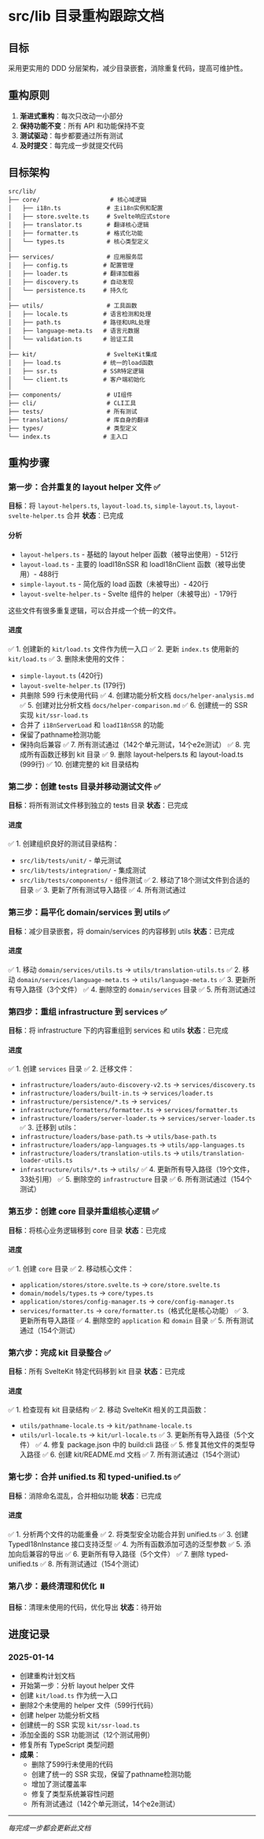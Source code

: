 # src/lib 目录重构跟踪文档

## 目标

采用更实用的 DDD 分层架构，减少目录嵌套，消除重复代码，提高可维护性。

## 重构原则

1. **渐进式重构**：每次只改动一小部分
2. **保持功能不变**：所有 API 和功能保持不变
3. **测试驱动**：每步都要通过所有测试
4. **及时提交**：每完成一步就提交代码

## 目标架构

```
src/lib/
├── core/                    # 核心域逻辑
│   ├── i18n.ts             # 主i18n实例和配置
│   ├── store.svelte.ts     # Svelte响应式store
│   ├── translator.ts       # 翻译核心逻辑
│   ├── formatter.ts        # 格式化功能
│   └── types.ts            # 核心类型定义
│
├── services/               # 应用服务层
│   ├── config.ts          # 配置管理
│   ├── loader.ts          # 翻译加载器
│   ├── discovery.ts       # 自动发现
│   └── persistence.ts     # 持久化
│
├── utils/                  # 工具函数
│   ├── locale.ts          # 语言检测和处理
│   ├── path.ts            # 路径和URL处理
│   ├── language-meta.ts   # 语言元数据
│   └── validation.ts      # 验证工具
│
├── kit/                    # SvelteKit集成
│   ├── load.ts            # 统一的load函数
│   ├── ssr.ts             # SSR特定逻辑
│   └── client.ts          # 客户端初始化
│
├── components/             # UI组件
├── cli/                    # CLI工具
├── tests/                  # 所有测试
├── translations/           # 库自身的翻译
├── types/                  # 类型定义
└── index.ts               # 主入口
```

## 重构步骤

### 第一步：合并重复的 layout helper 文件 ✅

**目标**：将 `layout-helpers.ts`, `layout-load.ts`, `simple-layout.ts`, `layout-svelte-helper.ts` 合并
**状态**：已完成

#### 分析

- `layout-helpers.ts` - 基础的 layout helper 函数（被导出使用）- 512行
- `layout-load.ts` - 主要的 loadI18nSSR 和 loadI18nClient 函数（被导出使用）- 488行
- `simple-layout.ts` - 简化版的 load 函数（未被导出）- 420行
- `layout-svelte-helper.ts` - Svelte 组件的 helper（未被导出）- 179行

这些文件有很多重复逻辑，可以合并成一个统一的文件。

#### 进度

✅ 1. 创建新的 `kit/load.ts` 文件作为统一入口
✅ 2. 更新 `index.ts` 使用新的 `kit/load.ts`
✅ 3. 删除未使用的文件：

- `simple-layout.ts` (420行)
- `layout-svelte-helper.ts` (179行)
- 共删除 599 行未使用代码
  ✅ 4. 创建功能分析文档 `docs/helper-analysis.md`
  ✅ 5. 创建对比分析文档 `docs/helper-comparison.md`
  ✅ 6. 创建统一的 SSR 实现 `kit/ssr-load.ts`
- 合并了 `i18nServerLoad` 和 `loadI18nSSR` 的功能
- 保留了pathname检测功能
- 保持向后兼容
  ✅ 7. 所有测试通过（142个单元测试，14个e2e测试）
  ✅ 8. 完成所有函数迁移到 kit 目录
  ✅ 9. 删除 layout-helpers.ts 和 layout-load.ts (999行)
  ✅ 10. 创建完整的 kit 目录结构

### 第二步：创建 tests 目录并移动测试文件 ✅

**目标**：将所有测试文件移到独立的 tests 目录
**状态**：已完成

#### 进度

✅ 1. 创建组织良好的测试目录结构：

- `src/lib/tests/unit/` - 单元测试
- `src/lib/tests/integration/` - 集成测试
- `src/lib/tests/components/` - 组件测试
  ✅ 2. 移动了18个测试文件到合适的目录
  ✅ 3. 更新了所有测试导入路径
  ✅ 4. 所有测试通过

### 第三步：扁平化 domain/services 到 utils ✅

**目标**：减少目录嵌套，将 domain/services 的内容移到 utils
**状态**：已完成

#### 进度

✅ 1. 移动 `domain/services/utils.ts` → `utils/translation-utils.ts`
✅ 2. 移动 `domain/services/language-meta.ts` → `utils/language-meta.ts`
✅ 3. 更新所有导入路径（3个文件）
✅ 4. 删除空的 `domain/services` 目录
✅ 5. 所有测试通过

### 第四步：重组 infrastructure 到 services ✅

**目标**：将 infrastructure 下的内容重组到 services 和 utils
**状态**：已完成

#### 进度

✅ 1. 创建 `services` 目录
✅ 2. 迁移文件：

- `infrastructure/loaders/auto-discovery-v2.ts` → `services/discovery.ts`
- `infrastructure/loaders/built-in.ts` → `services/loader.ts`
- `infrastructure/persistence/*.ts` → `services/`
- `infrastructure/formatters/formatter.ts` → `services/formatter.ts`
- `infrastructure/loaders/server-loader.ts` → `services/server-loader.ts`
  ✅ 3. 迁移到 utils：
- `infrastructure/loaders/base-path.ts` → `utils/base-path.ts`
- `infrastructure/loaders/app-languages.ts` → `utils/app-languages.ts`
- `infrastructure/loaders/translation-utils.ts` → `utils/translation-loader-utils.ts`
- `infrastructure/utils/*.ts` → `utils/`
  ✅ 4. 更新所有导入路径（19个文件，33处引用）
  ✅ 5. 删除空的 `infrastructure` 目录
  ✅ 6. 所有测试通过（154个测试）

### 第五步：创建 core 目录并重组核心逻辑 ✅

**目标**：将核心业务逻辑移到 core 目录
**状态**：已完成

#### 进度

✅ 1. 创建 `core` 目录
✅ 2. 移动核心文件：

- `application/stores/store.svelte.ts` → `core/store.svelte.ts`
- `domain/models/types.ts` → `core/types.ts`
- `application/stores/config-manager.ts` → `core/config-manager.ts`
- `services/formatter.ts` → `core/formatter.ts`（格式化是核心功能）
  ✅ 3. 更新所有导入路径
  ✅ 4. 删除空的 `application` 和 `domain` 目录
  ✅ 5. 所有测试通过（154个测试）

### 第六步：完成 kit 目录整合 ✅

**目标**：所有 SvelteKit 特定代码移到 kit 目录
**状态**：已完成

#### 进度

✅ 1. 检查现有 kit 目录结构
✅ 2. 移动 SvelteKit 相关的工具函数：

- `utils/pathname-locale.ts` → `kit/pathname-locale.ts`
- `utils/url-locale.ts` → `kit/url-locale.ts`
  ✅ 3. 更新所有导入路径（5个文件）
  ✅ 4. 修复 package.json 中的 build:cli 路径
  ✅ 5. 修复其他文件的类型导入路径
  ✅ 6. 创建 kit/README.md 文档
  ✅ 7. 所有测试通过（154个测试）

### 第七步：合并 unified.ts 和 typed-unified.ts ✅

**目标**：消除命名混乱，合并相似功能
**状态**：已完成

#### 进度

✅ 1. 分析两个文件的功能重叠
✅ 2. 将类型安全功能合并到 unified.ts
✅ 3. 创建 TypedI18nInstance 接口支持泛型
✅ 4. 为所有函数添加可选的泛型参数
✅ 5. 添加向后兼容的导出
✅ 6. 更新所有导入路径（5个文件）
✅ 7. 删除 typed-unified.ts
✅ 8. 所有测试通过（154个测试）

### 第八步：最终清理和优化 ⏸️

**目标**：清理未使用的代码，优化导出
**状态**：待开始

## 进度记录

### 2025-01-14

- 创建重构计划文档
- 开始第一步：分析 layout helper 文件
- 创建 `kit/load.ts` 作为统一入口
- 删除2个未使用的 helper 文件（599行代码）
- 创建 helper 功能分析文档
- 创建统一的 SSR 实现 `kit/ssr-load.ts`
- 添加全面的 SSR 功能测试（12个测试用例）
- 修复所有 TypeScript 类型问题
- **成果**：
  - 删除了599行未使用的代码
  - 创建了统一的 SSR 实现，保留了pathname检测功能
  - 增加了测试覆盖率
  - 修复了类型系统兼容性问题
  - 所有测试通过（142个单元测试，14个e2e测试）

---

_每完成一步都会更新此文档_
